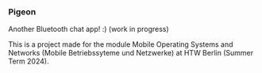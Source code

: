 ### Pigeon
Another Bluetooth chat app! :) (work in progress)

This is a project made for the module Mobile Operating Systems and Networks (Mobile Betriebssyteme und Netzwerke) at HTW Berlin (Summer Term 2024).
